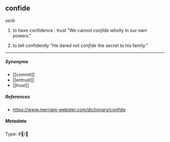 ## confide  # 

_verb_

1. to have confidence : trust
   "We cannot _confide_ wholly in our own powers."

2. to tell confidently 
   "He dared not _confide_ the secret to his family."

___

##### Synonyms

-   [[commit]]
-   [[entrust]]
-   [[trust]]

##### References

- https://www.merriam-webster.com/dictionary/confide

##### Metadata

Type: #💬/💬 